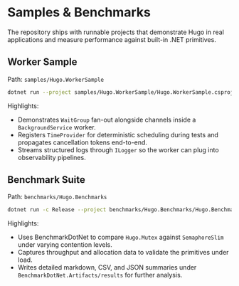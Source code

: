 # Samples & Benchmarks

The repository ships with runnable projects that demonstrate Hugo in real applications and measure performance against built-in .NET primitives.

## Worker Sample

Path: `samples/Hugo.WorkerSample`

```bash
dotnet run --project samples/Hugo.WorkerSample/Hugo.WorkerSample.csproj
```

Highlights:

- Demonstrates `WaitGroup` fan-out alongside channels inside a `BackgroundService` worker.
- Registers `TimeProvider` for deterministic scheduling during tests and propagates cancellation tokens end-to-end.
- Streams structured logs through `ILogger` so the worker can plug into observability pipelines.

## Benchmark Suite

Path: `benchmarks/Hugo.Benchmarks`

```bash
dotnet run -c Release --project benchmarks/Hugo.Benchmarks/Hugo.Benchmarks.csproj
```

Highlights:

- Uses BenchmarkDotNet to compare `Hugo.Mutex` against `SemaphoreSlim` under varying contention levels.
- Captures throughput and allocation data to validate the primitives under load.
- Writes detailed markdown, CSV, and JSON summaries under `BenchmarkDotNet.Artifacts/results` for further analysis.
